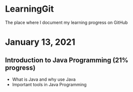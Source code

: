 # LearningGit
The place where I document my learning progress on GitHub

# January 13, 2021
## Introduction to Java Programming (21% progress)
  * What is Java and why use Java
  * Important tools in Java Programming
